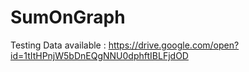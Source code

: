 # SumOnGraph

Testing Data available : https://drive.google.com/open?id=1tItHPnjW5bDnEQgNNU0dphftIBLFjdOD
